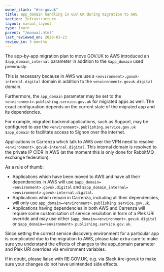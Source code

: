 ```yaml
---
owner_slack: "#re-govuk"
title: app_domain handling in GOV.UK during migration to AWS
section: Infrastructure
layout: manual_layout
type: learn
parent: "/manual.html"
last_reviewed_on: 2020-01-23
review_in: 3 months
---
```


The app-by-app migration plan to move GOV.UK to AWS introduced an `$app_domain_internal` parameter in addition to the `$app_domain` used previously. 

This is necessary because in AWS we use a `<environment>.govuk-internal.digital` domain in addition to the `<environment>.govuk.digital` domain.

Furthermore, the `app_domain` parameter may be set to the `<environment>.publishing.service.gov.uk` for migrated apps as well. The exact configuration depends on the current state of the migrated app and its dependencies. 

For example, migrated backend applications, such as Support, may be configured to use the `<environment>.publishing.service.gov.uk` `$app_domain` to facilitate access to Signon over the internet. 

Applications in Carrenza which talk to AWS over the VPN need to resolve `<environment>.govuk-internal.digital`. This internal domain is resolved to the private IP CIDR in AWS (at the moment this is only done for RabbitMQ exchange federation).

As a rule of thumb:

- Applications which have been moved to AWS and have all their dependencies in AWS will use `$app_domain=<environment>.govuk.digital` and `$app_domain_internal=<environment>.govuk-internal.digital`.
- Applications which remain in Carrenza, including all their dependencies, will only use `app_domain=<environment>.publishing.service.gov.uk`.
- Applications having dependencies in both AWS and Carrenza will require some customisation of service resolution in form of a Plek URI override and may use either `$app_domain=<environment>.govuk.digital` or `$app_domain=<environment>.publishing.service.gov.uk`.

Since setting the correct service discovery environment for a particular app is complicated due to the migration to AWS, please take extra care to make sure you understand the effects of changes to the app_domain parameter and Plek URI overrides via environment variables. 

If in doubt, please liaise with RE:GOV.UK, e.g. via Slack #re-govuk to make sure your changes do not have unintended side effects.
